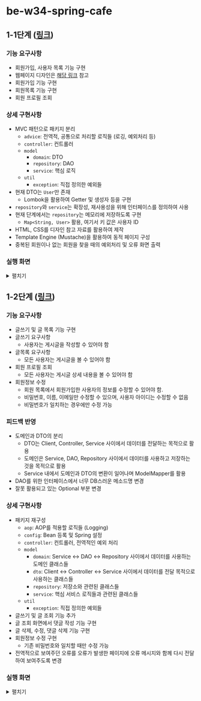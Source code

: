 # be-w34-spring-cafe
## 1-1단계 ([링크](https://lucas.codesquad.kr/2022-kakao/course/%EC%9B%B9%EB%B0%B1%EC%97%94%EB%93%9C/Kakao-Cafe/%EC%B9%B4%ED%8E%98-%EA%B5%AC%ED%98%84-1%EB%8B%A8%EA%B3%84))
### 기능 요구사항
- 회원가입, 사용자 목록 기능 구현
- 웹페이지 디자인은 [해당 링크](https://www.figma.com/file/nwhBasptomWJCAMkElxp74/%EC%9E%90%EB%B0%94%EB%B0%B1%EC%97%94%EB%93%9C%EA%B5%90%EC%9C%A1%EC%9A%A9%EC%9B%B9%ED%8E%98%EC%9D%B4%EC%A7%80?node-id=0%3A1) 참고
- 회원가입 기능 구현
- 회원목록 기능 구현
- 회원 프로필 조회
### 상세 구현사항
- MVC 패턴으로 패키지 분리
    - `advice`: 전역적, 공통으로 처리할 로직들 (로깅, 예외처리 등)
    - `controller`: 컨트롤러
    - `model`
        - `domain`: DTO
        - `repository`: DAO
        - `service`: 핵심 로직
    - `util`
        - `exception`: 직접 정의한 예외들
- 현재 DTO는 `User`만 존재
  - Lombok을 활용하여 Getter 및 생성자 등을 구현
- `repository`와 `service`는 확장성, 재사용성을 위해 인터페이스를 정의하여 사용
- 현재 단계에서는 `repository`는 메모리에 저장하도록 구현
    - `Map<String, User>` 활용, 여기서 키 값은 사용자 ID
- HTML, CSS를 디자인 참고 자료를 활용하여 제작
- Template Engine (Mustache)을 활용하여 동적 페이지 구성
- 중복된 회원이나 없는 회원을 찾을 때의 예외처리 및 오류 화면 출력
### 실행 화면
<details>
    <summary>펼치기</summary>
    <h4>< 첫 회원가입 ></h4>
    <img src="img/step1_1_1_first_register.gif" alt="step1_1_first_register">
    <h4>< 두 번째 회원가입 ></h4>
    <img src="img/step1_1_2_second_register.gif" alt="step1_1_first_register">
    <h4>< 중복된 회원가입 ></h4>
    <img src="img/step1_1_3_duplicated.gif" alt="step1_1_first_register">
</details>

## 1-2단계 ([링크](https://lucas.codesquad.kr/2022-kakao/course/%EC%9B%B9%EB%B0%B1%EC%97%94%EB%93%9C/Kakao-Cafe/%EC%8A%A4%ED%94%84%EB%A7%81-%EC%B9%B4%ED%8E%98-2%EB%8B%A8%EA%B3%84-%EA%B5%AC%ED%98%84))
### 기능 요구사항
- 글쓰기 및 글 목록 기능 구현
- 글쓰기 요구사항
  - 사용자는 게시글을 작성할 수 있어야 함
- 글목록 요구사항
  - 모든 사용자는 게시글을 볼 수 있어야 함
- 회원 프로필 조회
  - 모든 사용자는 게시글 상세 내용을 볼 수 있어야 함
- 회원정보 수정
  - 회원 목록에서 회원가입한 사용자의 정보를 수정할 수 있어야 함.
  - 비밀번호, 이름, 이메일만 수정할 수 있으며, 사용자 아이디는 수정할 수 없음
  - 비밀번호가 일치하는 경우에만 수정 가능
### 피드백 반영
  - 도메인과 DTO의 분리
    - DTO는 Client, Controller, Service 사이에서 데이터를 전달하는 목적으로 활용
    - 도메인은 Service, DAO, Repository 사이에서 데이터를 사용하고 저장하는 것을 목적으로 활용
    - Service 내에서 도메인과 DTO의 변환이 일어나며 ModelMapper를 활용
  - DAO를 위한 인터페이스에서 너무 DB스러운 메소드명 변경
  - 잘못 활용되고 있는 Optional 부분 변경
### 상세 구현사항
- 패키지 재구성
  - `aop`: AOP를 적용할 로직들 (Logging)
  - `config`: Bean 등록 및 Spring 설정
  - `controller`: 컨트롤러, 전역적인 예외 처리
  - `model`
    - `domain`: Service ↔︎ DAO ↔︎ Repository 사이에서 데이터를 사용하는 도메인 클래스들
    - `dto`: Client ↔︎ Controller ↔︎ Service 사이에서 데이터를 전달 목적으로 사용하는 클래스들
    - `repository`: 저장소와 관련된 클래스들
    - `service`: 핵심 서비스 로직들과 관련된 클래스들
  - `util`
    - `exception`: 직접 정의한 예외들
- 글쓰기 및 글 조회 기능 추가
- 글 조회 화면에서 댓글 작성 기능 구현
- 글 삭제, 수정, 댓글 삭제 기능 구현
- 회원정보 수정 구현
  - 기존 비밀번호와 일치할 때만 수정 가능
- 전역적으로 보여주던 오류를 오류가 발생한 페이지에 오류 메시지와 함께 다시 전달하여 보여주도록 변경
### 실행 화면
<details>
    <summary>펼치기</summary>
    <h4>< 첫 회원가입 ></h4>
    <img src="img/step1_2_1_first_register.gif" alt="step1_2_1_first_register">
    <h4>< 중복 회원가입 ></h4>
    <img src="img/step1_2_2_duplicated_register.gif" alt="step1_2_2_duplicated_register">
    <h4>< 회원정보 수정 실패 ></h4>
    <img src="img/step1_2_3_modify_user_fail.gif" alt="step1_2_3_modify_user_fail">
    <h4>< 글쓰기 및 조회 ></h4>
    <img src="img/step1_2_4_write_article.gif" alt="step1_2_4_write_article">
    <h4>< 댓글 작성 및 삭제 ></h4>
    <img src="img/step1_2_5_write_comment.gif" alt="step1_2_5_write_comment">
    <h4>< 글 수정 맟 삭제 ></h4>
    <img src="img/step1_2_6_modify_article.gif" alt="step1_2_6_modify_article">
</details>
